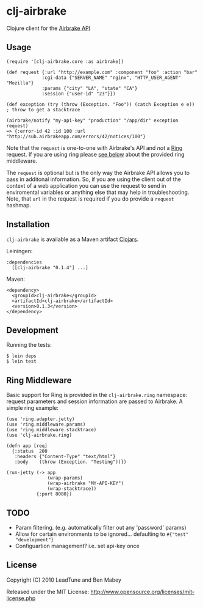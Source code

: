 # clj-airbrake

Clojure client for the [Airbrake API](http://www.airbrakeapp.com/pages/home)

## Usage

    (require '[clj-airbrake.core :as airbrake])

    (def request {:url "http://example.com" :component "foo" :action "bar"
                 :cgi-data {"SERVER_NAME" "nginx", "HTTP_USER_AGENT" "Mozilla"}
                 :params {"city" "LA", "state" "CA"}
                 :session {"user-id" "23"}})

    (def exception (try (throw (Exception. "Foo")) (catch Exception e e)) ; throw to get a stacktrace

    (airbrake/notify "my-api-key" "production" "/app/dir" exception request)
    => {:error-id 42 :id 100 :url "http://sub.airbrakeapp.com/errors/42/notices/100"}

Note that the `request` is one-to-one with Airbrake's API and *not* a [Ring][ring] request.  If you are using ring please <a href="#middleware">see below</a> about the provided ring middleware.

The `request` is optional but is the only way the Airbrake API allows you to pass in additonal information.
So, if you are using the client out of the context of a web application you can use the request to send in
enviromental variables or anything else that may help in troubleshooting.  Note, that `url` in the request is required if you do provide a `request` hashmap.


## Installation

`clj-airbrake` is available as a Maven artifact [Clojars](http://clojars.org/clj-airbrake).

Leiningen:

    :dependencies
      [[clj-airbrake "0.1.4"] ...]

Maven:

    <dependency>
      <groupId>clj-airbrake</groupId>
      <artifactId>clj-airbrake</artifactId>
      <version>0.1.3</version>
    </dependency>


## Development

Running the tests:

    $ lein deps
    $ lein test

## Ring Middleware
<a name="middleware" />

Basic support for Ring is provided in the `clj-airbrake.ring` namespace: request parameters and session information are passed to Airbrake. A simple ring example:

    (use 'ring.adapter.jetty)
    (use 'ring.middleware.params)
    (use 'ring.middleware.stacktrace)
    (use 'clj-airbrake.ring)

    (defn app [req]
      {:status  200
       :headers {"Content-Type" "text/html"}
       :body    (throw (Exception. "Testing"))})

    (run-jetty (-> app
                   (wrap-params)
                   (wrap-airbrake "MY-API-KEY")
                   (wrap-stacktrace))
               {:port 8080})

## TODO

 * Param filtering. (e.g. automatically filter out any 'password' params)
 * Allow for certain environments to be ignored... defaulting to `#{"test" "development"}`
 * Configuartion management?  i.e. set api-key once

## License

Copyright (C) 2010 LeadTune and Ben Mabey

Released under the MIT License: <http://www.opensource.org/licenses/mit-license.php>

[ring]: http://example.com/
